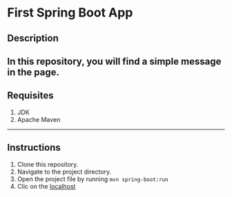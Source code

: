 # First Spring Boot App

## Description
In this repository, you will find a simple message in the page.
---

## Requisites
1. JDK
2. Apache Maven
---

## Instructions
1. Clone this repository.
2. Navigate to the project directory.
3. Open the project file by running `mvn spring-boot:run`
4. Clic on the [localhost](http://localhost:8080/hello)